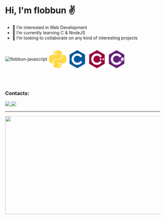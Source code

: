 <div class="superDiv">
  <div>
    <h1>Hi, I'm flobbun ✌</h1>
  </div>

  <ul>
    <li> 👀 I’m interested in Web Development </li>
    <li> 🌱 I’m currently learning C & NodeJS</li>
    <li> 💞️ I’m looking to collaborate on any kind of interesting projects </li>
  </ul>

  <div style="display: inline_block"><br>
    <img align="center" alt="flobbun-javascript" height="60" width="60" src="https://raw.githubusercontent.com/LucasBrodersen/devicon/00f02ef57fb7601fd1ddcc2fe6fe670fef3ae3e4/icons/javascript/javascript-plain.svg">
    <img align="center" alt="flobbun-Python" height="60" width="60" src="https://raw.githubusercontent.com/devicons/devicon/00f02ef57fb7601fd1ddcc2fe6fe670fef3ae3e4/icons/python/python-plain.svg">
    <img align="center" alt="flobbun-C" height="60" width="60" src="https://raw.githubusercontent.com/devicons/devicon/00f02ef57fb7601fd1ddcc2fe6fe670fef3ae3e4/icons/c/c-plain.svg">
    <img align="center" alt="flobbun-cpp" height="60" width="60" src="https://raw.githubusercontent.com/devicons/devicon/00f02ef57fb7601fd1ddcc2fe6fe670fef3ae3e4/icons/cplusplus/cplusplus-plain.svg">
    <img align="center" alt="flobbun-Csharp" height="60" width="60" src="https://raw.githubusercontent.com/devicons/devicon/00f02ef57fb7601fd1ddcc2fe6fe670fef3ae3e4/icons/csharp/csharp-plain.svg">
  </div>
  
  <br><br>

  <div> 
    <h3><b>Contacts:</b></h3>
    <a target="_blank" href="mailto:flobbun@gmail.com">
      <img src="https://img.shields.io/badge/-Gmail-%23333?style=for-the-badge&logo=gmail&logoColor=white">
    </a>
    <a target="_blank" href="https://www.linkedin.com/in/jhon-aguiar-jardim-8751361b1/?locale=en_US" target="_blank">
      <img src="https://img.shields.io/badge/-LinkedIn-%230077B5?style=for-the-badge&logo=linkedin&logoColor=white">
    </a>   
  </div>
  
  <hr>
  
   <img height="320" width="1024" src="https://viralviralvideos.com/wp-content/uploads/2014/06/GIF-Hacker.gif"/>
</div>

